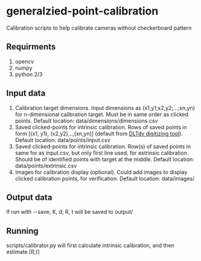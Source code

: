 # generalzied-point-calibration

Calibration scripts to help calibrate cameras without checkerboard pattern

## Requirments
1. opencv
2. numpy
3. python 2/3

## Input data
1. Calibration target dimensions. Input dimensions as (x1,y1;x2,y2;...;xn,yn) for n-dimensional calibration target. Must be in same order as clicked points. Default location: data/dimensions/dimensions.csv
2. Saved clicked-points for intrinsic calibration. Rows of saved points in form [(x1, y1), (x2,y2),..,(xn,yn)] (default from [DLTdv digitizing tool](http://biomech.web.unc.edu/dltdv/)). Default location: data/points/input.csv
3. Saved clicked-points for intrinsic calibration. Row(s) of saved points in same for as input.csv, but only first line used, for extrinsic calibration. Should be of identified points with target at the middle. Default location: data/points/extrinsic.csv
4. Images for calibration display (optional). Could add images to display clicked calibration points, for verification. Default location: data/images/

## Output data
If run with --save, K, d, R, t will be saved to output/

## Running
scripts/calibrator.py will first calculate intrinsic calibration, and then estimate [R,t]
